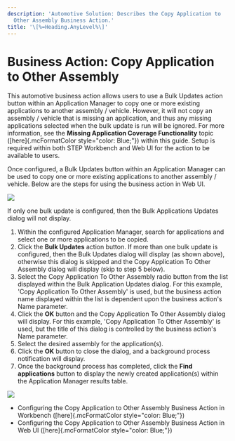 ```yaml
---
description: 'Automotive Solution: Describes the Copy Application to
  Other Assembly Business Action.'
title: '\[%=Heading.AnyLevel%\]'
---
```


Business Action: Copy Application to Other Assembly
===================================================

This automotive business action allows users to use a Bulk Updates
action button within an Application Manager to copy one or more existing
applications to another assembly / vehicle. However, it will not copy an
assembly / vehicle that is missing an application, and thus any missing
applications selected when the bulk update is run will be ignored. For
more information, see the **Missing Application Coverage Functionality**
topic ([here]{.mcFormatColor style="color: Blue;"}) within this guide.
Setup is required within both STEP Workbench and Web UI for the action
to be available to users.

Once configured, a Bulk Updates button within an Application Manager can
be used to copy one or more existing applications to another assembly /
vehicle. Below are the steps for using the business action in Web UI.

![](../../Resources/Images/BRs/Copy%20Application%20to%20Other/2.png)

If only one bulk update is configured, then the Bulk Applications
Updates dialog will not display.

1.  Within the configured Application Manager, search for applications
    and select one or more applications to be copied.
2.  Click the **Bulk Updates** action button. If more than one bulk
    update is configured, then the Bulk Updates dialog will display (as
    shown above), otherwise this dialog is skipped and the Copy
    Application To Other Assembly dialog will display (skip to step 5
    below).
3.  Select the Copy Application To Other Assembly radio button from the
    list displayed within the Bulk Application Updates dialog. For this
    example, \'Copy Application To Other Assembly\' is used, but the
    business action name displayed within the list is dependent upon the
    business action\'s Name parameter.
4.  Click the **OK** button and the Copy Application To Other Assembly
    dialog will display. For this example, \'Copy Application To Other
    Assembly\' is used, but the title of this dialog is controlled by
    the business action\'s Name parameter.
5.  Select the desired assembly for the application(s).
6.  Click the **OK** button to close the dialog, and a background
    process notification will display.
7.  Once the background process has completed, click the **Find
    applications** button to display the newly created application(s)
    within the Application Manager results table.

![](../../Resources/Images/BRs/Copy%20Application%20to%20Other/Results.png)

-   Configuring the Copy Application to Other Assembly Business Action
    in Workbench ([here]{.mcFormatColor style="color: Blue;"})
-   Configuring the Copy Application to Other Assembly Business Action
    in Web UI ([here]{.mcFormatColor style="color: Blue;"})

